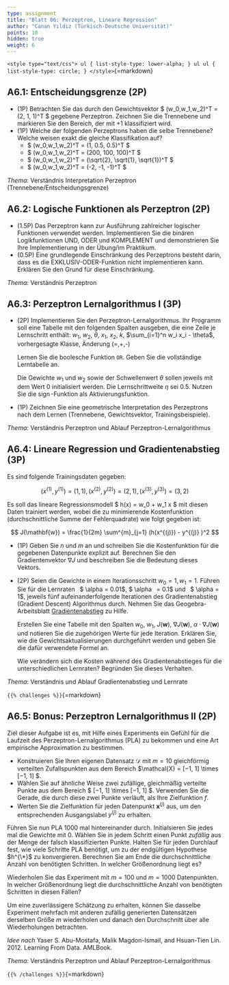 ```yaml
---
type: assignment
title: "Blatt 06: Perzeptron, Lineare Regression"
author: "Canan Yıldız (Türkisch-Deutsche Universität)"
points: 10
hidden: true
weight: 6
---
```


`<style type="text/css">
    ul { list-style-type: lower-alpha; }
    ul ul { list-style-type: circle; }
</style>`{=markdown}



## A6.1: Entscheidungsgrenze (2P)

*   (1P) Betrachten Sie das durch den Gewichtsvektor $ (w_0,w_1,w_2)^T = (2, 1, 1)^T $ gegebene Perzeptron. Zeichnen Sie die Trennebene und markieren Sie den Bereich, der mit $+1$ klassifiziert wird.
*   (1P) Welche der folgenden Perzeptrons haben die selbe Trennebene? Welche weisen exakt die gleiche Klassifikation auf?
    *   $ (w_0,w_1,w_2)^T = (1, 0.5, 0.5)^T $
    *   $ (w_0,w_1,w_2)^T = (200, 100, 100)^T $
    *   $ (w_0,w_1,w_2)^T = (\sqrt{2}, \sqrt{1}, \sqrt{1})^T $
    *   $ (w_0,w_1,w_2)^T = (-2, -1, -1)^T $

*Thema*: Verständnis Interpretation Perzeptron (Trennebene/Entscheidungsgrenze)

## A6.2: Logische Funktionen als Perzeptron (2P)

*   (1.5P) Das Perzeptron kann zur Ausführung zahlreicher logischer Funktionen verwendet werden. Implementieren Sie die binären Logikfunktionen UND, ODER und KOMPLEMENT und demonstrieren Sie Ihre Implementierung in der Übung/im Praktikum.
*   (0.5P) Eine grundlegende Einschränkung des Perzeptrons besteht darin, dass es die EXKLUSIV-ODER-Funktion nicht implementieren kann. Erklären Sie den Grund für diese Einschränkung.

*Thema*: Verständnis Perzeptron


## A6.3: Perzeptron Lernalgorithmus I (3P)

*   (2P) Implementieren Sie den Perzeptron-Lernalgorithmus. Ihr Programm soll eine Tabelle
    mit den folgenden Spalten ausgeben, die eine Zeile je Lernschritt enthält:
    $w_1$, $w_2$, $\theta$, $x_1$, $x_2$, $k$,  $\sum_{i=1}^n w_i x_i - \theta$, vorhergesagte Klasse, Änderung (=,+,-)

    Lernen Sie die boolesche Funktion `OR`. Geben Sie die vollständige Lerntabelle an.

    Die Gewichte $w_1$ und $w_2$ sowie der Schwellenwert $\theta$ sollen jeweils mit dem Wert $0$ initialisiert werden. Die Lernschrittweite $\eta$ sei $0.5$. Nutzen Sie die
    $\operatorname{sign}$-Funktion als Aktivierungsfunktion.


*   (1P) Zeichnen Sie eine geometrische Interpretation des Perzeptrons nach dem Lernen (Trennebene,  Gewichtsvektor, Trainingsbeispiele).

*Thema*: Verständnis Perzeptron und Ablauf Perzeptron-Lernalgorithmus

## A6.4: Lineare Regression und Gradientenabstieg (3P)

Es sind folgende Trainingsdaten gegeben:

$$ ( x^{(1)}, y^{(1)} ) = (1, 1), ( x^{(2)}, y^{(2)} ) = (2, 1), ( x^{(3)}, y^{(3)} ) = (3, 2) $$

Es soll das lineare Regressionsmodell $ h(x) = w_0 + w_1 x $ mit diesen Daten trainiert werden, wobei die zu minimierende Kostenfunktion (durchschnittliche Summe der Fehlerquadrate) wie folgt gegeben ist:

$$ J(\mathbf{w}) = \frac{1}{2m} \sum^{m}_{j=1} (h(x^{(j)}) - y^{(j)} )^2 $$

*   (1P) Geben Sie $n$ und $m$ an und schreiben Sie die Kostenfunktion für die gegebenen Datenpunkte explizit auf. Berechnen Sie den Gradientenvektor $\nabla J$ und beschreiben Sie die Bedeutung dieses Vektors.

*   (2P) Seien die Gewichte in einem Iterationsschritt $w_0 = 1, w_1 = 1$. Führen Sie für die Lernraten  $ \alpha = 0.01$, $ \alpha  = 0.1$ und  $ \alpha = 1$, jeweils fünf aufeinanderfolgende Iterationen des Gradientenabstieg (Gradient Descent) Algorithmus
durch. Nehmen Sie das Geogebra-Arbeitsblatt [Gradientenabstieg](https://www.geogebra.org/classic/rcfffgsj) zu Hilfe.

    Erstellen Sie eine Tabelle mit den Spalten $w_0$, $w_1$, $J(\mathbf{w})$, $\nabla J(\mathbf{w})$, $\alpha \cdot \nabla J(\mathbf{w})$ und notieren Sie die zugehörigen Werte für jede Iteration. Erklären Sie, wie die Gewichtsaktualisierungen durchgeführt werden und geben Sie die dafür verwendete Formel an.

    Wie verändern sich die Kosten während des Gradientenabstieges für die unterschiedlichen Lernraten? Begründen Sie dieses Verhalten.

*Thema*: Verständnis und Ablauf Gradientenabstieg und Lernrate

`{{% challenges %}}`{=markdown}
## A6.5: Bonus: Perzeptron Lernalgorithmus II (2P)

Ziel dieser Aufgabe ist es, mit Hilfe eines Experiments ein Gefühl für die Laufzeit des Perzeptron-Lernalgorithmus (PLA) zu bekommen und eine Art empirische Approximation zu bestimmen.

*   Konstruieren Sie Ihren eigenen Datensatz $\mathcal{D}$ mit $m=10$ gleichförmig verteilten Zufallspunkten aus dem Bereich $\mathcal{X} = [−1, 1] \times [−1, 1] $.
*   Wählen Sie auf ähnliche Weise zwei zufällige, gleichmäßig verteilte Punkte aus dem Bereich $ [−1, 1] \times [−1, 1] $. Verwenden Sie die Gerade, die durch diese zwei Punkte verläuft, als Ihre Zielfunktion $f$.
*   Werten Sie die Zielfunktion für jeden Datenpunkt $\mathbf{x}^{(j)}$ aus, um den entsprechenden Ausgangslabel $y^{(j)}$ zu erhalten.

Führen Sie nun PLA $1000$ mal hintereinander durch. Initialsieren Sie jedes mal die Gewichte mit $0$. Wählen Sie in jedem Schritt einen Punkt *zufällig* aus der Menge der falsch klassifizierten Punkte. Halten Sie für jeden Durchlauf fest, wie viele Schritte PLA benötigt, um zu der endgültigen Hypothese $h^{\*}$ zu konvergieren. Berechnen Sie am Ende die durchschnittliche Anzahl von benötigten Schritten. In welcher Größenordnung liegt es?

Wiederholen Sie das Experiment mit $m=100$ und $m=1000$ Datenpunkten. In welcher Größenordnung liegt die durchschnittliche Anzahl von benötigten Schritten in diesen Fällen?

Um eine zuverlässigere Schätzung zu erhalten, können Sie dasselbe Experiment mehrfach mit anderen zufällig generierten Datensätzen derselben Größe $m$ wiederholen und danach den Durchschnitt über alle Wiederholungen betrachten.

*Idee nach* Yaser S. Abu-Mostafa, Malik Magdon-Ismail, and Hsuan-Tien Lin. 2012. Learning From Data. AMLBook.

*Thema*: Verständnis Perzeptron und Ablauf Perzeptron-Lernalgorithmus

`{{% /challenges %}}`{=markdown}
